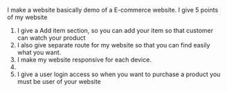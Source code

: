I make a website basically demo of a E-commerce website. I give 5 points of my website
1. I give a Add item section, so you can add your item so that customer can watch your product
2. I also give separate route for my website so that you can find easily what you want.
3. I make my website responsive for each device.
4.
5. I give a user login access so when you want to purchase a product you must be user of your website  